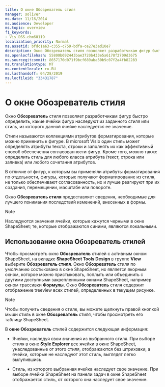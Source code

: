 ```yaml
---
title: О окне Обозреватель стиля
manager: soliver
ms.date: 11/16/2014
ms.audience: Developer
ms.topic: overview
f1_keywords:
- Vis_DSS.chm60119
localization_priority: Normal
ms.assetid: bfdc1a63-c355-c759-bdfa-ce27e3ad10e7
description: Окно Обозреватель стиля позволяет разработчикам фигур быстро определить, какие ячейки фигур наследуют из заданного стиля или стиль, из которого данной ячейке наследуется ее значение.
ms.openlocfilehash: 55800b692443bae3720b433e5a6178f2709d3675
ms.sourcegitcommit: 8657170d071f9bcf680aba50b9c07f2a4fb82283
ms.translationtype: MT
ms.contentlocale: ru-RU
ms.lasthandoff: 04/28/2019
ms.locfileid: "33431787"
---
```

# <a name="about-the-style-explorer-window"></a>О окне Обозреватель стиля

Окно **Обозреватель** стиля позволяет разработчикам фигур быстро определить, какие ячейки фигур наследуют из заданного стиля или стиль, из которого данной ячейке наследуется ее значение. 
  
Стили называются коллекциями атрибутов форматирования, которые можно применить к фигуре. В microsoft Visio один стиль может определять атрибуты текста, строки и заполнять их как эффективный способ обеспечения согласованности фигур. Кроме того, можно также определить стиль для любого класса атрибута (текст, строка или заливка) или любого сочетания атрибутов. 
  
В отличие от фигур, к которым вы применяли атрибуты форматирования по отдельности, фигуры, которые получают форматирование из стиля, не только обеспечивают согласованность, но и лучше реагируют при их создания, перемещении, масштабе или повороте. 
  
Окно **Обозреватель стиля** предоставляет сведения, необходимые для лучшего понимания последствий изменений, внесенных в формы. 
  
> [!NOTE]
> Наследуются значения ячейки, которые кажутся черными в окне ShapeSheet; те, которые отображаются синими, являются локальными. 
  
## <a name="using-the-style-explorer-window"></a>Использование окна Обозреватель стилей

Чтобы просмотреть окно **Обозреватель** стилей с активным окном ShapeSheet, на вкладке **ShapeSheet Tools Design** в группе **View** выберите **Обозреватель стиля**. Окно **Обозреватель** стиля по умолчанию состыковано в окне ShapeSheet, но является якорным окном, которое можно пристыковать, поплыть или объединить с другими доступными закрепленными окнами ShapeSheet, например окном трассивки **Формулы.** Окно **Обозреватель** стиля содержит отображение treeview всех стилей, определенных в текущем рисунке. 
  
> [!NOTE]
> Чтобы получить сведения о стиле, вы можете щелкнуть правой кнопкой мыши стиль в окне **Обозреватель** стиля, чтобы просмотреть его таблицу ShapeSheet. 
  
В **окне Обозреватель** стилей содержится следующая информация: 
  
- Ячейки, наследуя свои значения из выбранного стиля. При выборе стиля в окне **Style Explorer** все ячейки в окне ShapeSheet, унаследованные от этого стиля, отображаются без штриховки, а ячейки, которые не наследуют этот стиль, выглядят легко вылупившись. 
    
- Стиль, из которого выбранная ячейка наследует свое значение. При выборе ячейки ShapeSheet на панели задач в окне ShapeSheet отображается стиль, от которого она наследует свое значение. 
    

